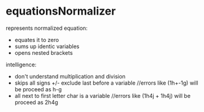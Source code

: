 # equationsNormalizer
represents normalized equation:
- equates it to zero
- sums up identiс variables
- opens nested brackets

intelligence:
- don't understand multiplication and division
- skips all signs +/- exclude last before a variable //errors like (1h+-1g) will be proceed as h-g
- all next to first letter char is a variable        //errors like (1h4j + 1h4j) will be proceed as 2h4g

